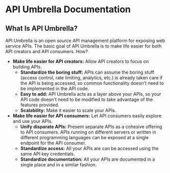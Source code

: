 # API Umbrella Documentation

<span/>

## What Is API Umbrella?

API Umbrella is an open source API management platform for exposing web service APIs. The basic goal of API Umbrella is
to make life easier for both API creators and API consumers. How?

-   **Make life easier for API creators:** Allow API creators to focus on building APIs.
    -   **Standardize the boring stuff:** APIs can assume the boring stuff (access control, rate limiting, analytics,
        etc.) is already taken care if the API is being accessed, so common functionality doesn't need to be implemented
        in the API code.
    -   **Easy to add:** API Umbrella acts as a layer above your APIs, so your API code doesn't need to be modified to
        take advantage of the features provided.
    -   **Scalability:** Make it easier to scale your APIs.
-   **Make life easier for API consumers:** Let API consumers easily explore and use your APIs.
    -   **Unify disparate APIs:** Present separate APIs as a cohesive offering to API consumers. APIs running on
        different servers or written in different programming languages can be exposed at a single endpoint for the API
        consumer.
    -   **Standardize access:** All your APIs are can be accessed using the same API key credentials.
    -   **Standardize documentation:** All your APIs are documented in a single place and in a similar fashion.
